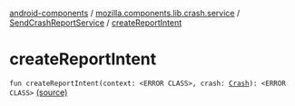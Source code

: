 [android-components](../../index.md) / [mozilla.components.lib.crash.service](../index.md) / [SendCrashReportService](index.md) / [createReportIntent](./create-report-intent.md)

# createReportIntent

`fun createReportIntent(context: <ERROR CLASS>, crash: `[`Crash`](../../mozilla.components.lib.crash/-crash/index.md)`): <ERROR CLASS>` [(source)](https://github.com/mozilla-mobile/android-components/blob/master/components/lib/crash/src/main/java/mozilla/components/lib/crash/service/SendCrashReportService.kt#L84)